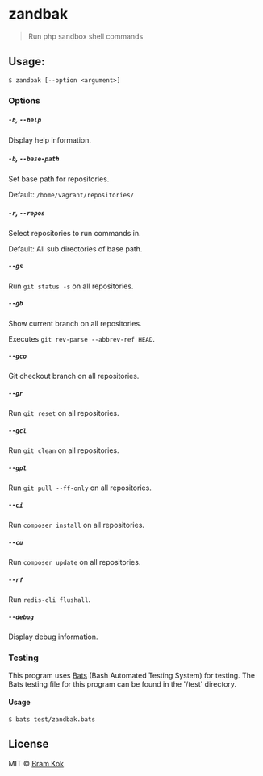 # zandbak

> Run php sandbox shell commands

## Usage:
```
$ zandbak [--option <argument>]
```
### Options

##### `-h`, `--help`

Display help information.

##### `-b`, `--base-path`

Set base path for repositories.

Default: `/home/vagrant/repositories/`

##### `-r`, `--repos`

Select repositories to run commands in.

Default: All sub directories of base path.

##### `--gs`

Run `git status -s` on all repositories.

##### `--gb`

Show current branch on all repositories.

Executes `git rev-parse --abbrev-ref HEAD`.

##### `--gco`

Git checkout branch on all repositories.

##### `--gr`

Run `git reset` on all repositories.

##### `--gcl`

Run `git clean` on all repositories.

##### `--gpl`

Run `git pull --ff-only` on all repositories.

##### `--ci`

Run `composer install` on all repositories.

##### `--cu`

Run `composer update` on all repositories.

##### `--rf`

Run `redis-cli flushall`.

##### `--debug`

Display debug information.

### Testing

This program uses [Bats](https://github.com/sstephenson/bats)
(Bash Automated Testing System) for testing. The Bats testing file for this
program can be found in the '/test' directory.

#### Usage

```
$ bats test/zandbak.bats
```

## License

MIT © [Bram Kok](https://github.com/bramkok)
